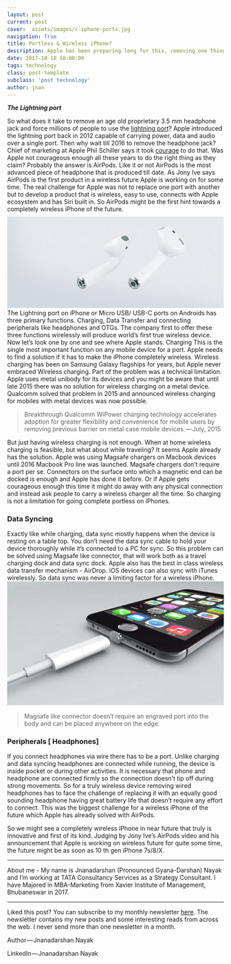 ```yaml
---
layout: post
current: post
cover:  assets/images/c-iphone-portx.jpg
navigation: True
title: Portless & Wireless iPhone?
description: Apple has been preparing long for this, removing one thing at a time. Will we get in finally?
date: 2017-10-18 10:00:00
tags: technology
class: post-template
subclass: 'post technology'
author: jnan
---
```

***The Lightning port***

 So what does it take to remove an age old proprietary 3.5 mm headphone jack and force millions of people to use the [lightning port](https://en.wikipedia.org/wiki/Lightning_%28connector%29)? Apple introduced the lightning port back in 2012 capable of carrying power, data and audio over a single port. Then why wait till 2016 to remove the headphone jack? Chief of marketing at Apple Phil Schiller says it took [courage](http://www.theverge.com/2016/9/7/12838024/apple-iphone-7-plus-headphone-jack-removal-courage) to do that. Was Apple not courageous enough all these years to do the right thing as they claim? Probably the answer is AirPods. Like it or not AirPods is the most advanced piece of headphone that is produced till date. As Jony Ive says AirPods is the first product in a wireless future Apple is working on for some time. The real challenge for Apple was not to replace one port with another but to develop a product that is wireless, easy to use, connects with Apple ecosystem and has Siri built in. So AirPods might be the first hint towards a completely wireless iPhone of the future.
![Airpods](assets/images/p-airpods-animated-duo.gif)
The Lightning port on iPhone or Micro USB/ USB-C ports on Androids has three primary functions. Charging, Data Transfer and connecting peripherals like headphones and OTGs. The company first to offer these three functions wirelessly will produce world’s first true wireless device. Now let’s look one by one and see where Apple stands.
Charging
This is the single most important function on any mobile device for a port. Apple needs to find a solution if it has to make the iPhone completely wireless. Wireless charging has been on Samsung Galaxy flagships for years, but Apple never embraced Wireless charging. Part of the problem was a technical limitation. Apple uses metal unibody for its devices and you might be aware that until late 2015 there was no solution for wireless charging on a metal device. Qualcomm solved that problem in 2015 and announced wireless charging for mobiles with metal devices was now possible.

>Breakthrough Qualcomm WiPower charging technology accelerates adoption for greater flexibility and convenience for mobile users by removing previous barrier on metal case mobile devices. — July, 2015

But just having wireless charging is not enough. When at home wireless charging is feasible, but what about while traveling? It seems Apple already has the solution. Apple was using Magsafe chargers on Macbook devices until 2016 Macbook Pro line was launched. Magsafe chargers don’t require a port per se. Connectors on the surface onto which a magnetic end can be docked is enough and Apple has done it before. Or if Apple gets courageous enough this time it might do away with any physical connection and instead ask people to carry a wireless charger all the time. So charging is not a limitation for going complete portless on iPhones.

### Data Syncing
Exactly like while charging, data sync mostly happens when the device is resting on a table top. You don’t need the data sync cable to hold your device thoroughly while it’s connected to a PC for sync. So this problem can be solved using Magsafe like connector, that will work both as a travel charging dock and data sync dock. Apple also has the best in class wireless data transfer mechanism - AirDrop. iOS devices can also sync with iTunes wirelessly. So data sync was never a limiting factor for a wireless iPhone.
![Magsafe](assets/images/p-magsafe-apple.jpeg)
>Magsafe like connector doesn’t require an engraved port into the body and can be placed anywhere on the edge.

### Peripherals [ Headphones]

If you connect headphones via wire there has to be a port. Unlike charging and data syncing headphones are connected while running, the device is inside pocket or during other activities. It is necessary that phone and headphone are connected firmly so the connection doesn’t tip off during strong movements. So for a truly wireless device removing wired headphones has to face the challenge of replacing it with an equally good sounding headphone having great battery life that doesn’t require any effort to connect. This was the biggest challenge for a wireless iPhone of the future which Apple has already solved with AirPods.

So we might see a completely wireless iPhone in near future that truly is innovative and first of its kind. Judging by Jony Ive’s AirPods video and his announcement that Apple is working on wireless future for quite some time, the future might be as soon as 10 th gen iPhone 7s/8/X.

***
About me - My name is Jnanadarshan (Pronounced Gyana-Darshan) Nayak and I’m working at TATA Consultancy Services as a Strategy Consultant. I have Majored in MBA-Marketing from Xavier Institute of Management, Bhubaneswar in 2017.

___
Liked this post? You can subscribe to my monthly newsletter [here](http://go.jdnayak.com/2hDwHVw). The newsletter contains my new posts and some interesting reads from across the web. I never send more than one newsletter in a month.

Author — Jnanadarshan Nayak

LinkedIn — Jnanadarshan Nayak
